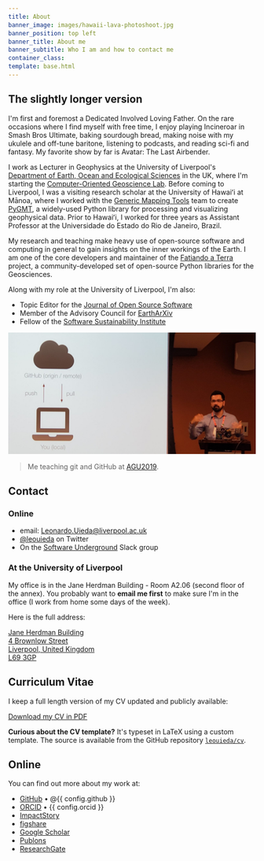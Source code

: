 ```yaml
---
title: About
banner_image: images/hawaii-lava-photoshoot.jpg
banner_position: top left
banner_title: About me
banner_subtitle: Who I am and how to contact me
container_class:
template: base.html
---
```


<div class="container-fluid page-section">
<section class="container narrow-page">

## The slightly longer version

I'm first and foremost a Dedicated Involved Loving Father.
On the rare occasions where I find myself with free time, I enjoy
playing Incineroar in Smash Bros Ultimate,
baking sourdough bread,
making noise with my ukulele and off-tune baritone,
listening to podcasts,
and reading sci-fi and fantasy.
My favorite show by far is Avatar: The Last Airbender.

I work as Lecturer in Geophysics at the University of Liverpool's
[Department of Earth, Ocean and Ecological Sciences][deoes] in the UK,
where I'm starting the [Computer-Oriented Geoscience Lab][compeolab].
Before coming to Liverpool, I was a visiting research scholar at the
University of Hawaiʻi at Mānoa, where I worked with the
[Generic Mapping Tools][gmt] team to create [PyGMT][pygmt], a widely-used
Python library for processing and visualizing geophysical data.
Prior to Hawaiʻi, I worked for three years as Assistant Professor at the
Universidade do Estado do Rio de Janeiro, Brazil.

My research and teaching make heavy use of open-source software and computing
in general to gain insights on the inner workings of the Earth.
I am one of the core developers and maintainer of the
[Fatiando a Terra][fatiando] project, a community-developed set of open-source
Python libraries for the Geosciences.

Along with my role at the University of Liverpool, I'm also:

* Topic Editor for the [Journal of Open Source Software](https://joss.theoj.org/)
* Member of the Advisory Council for [EarthArXiv](https://eartharxiv.org/)
* Fellow of the [Software Sustainability Institute][ssi-fellowship]

![Me teaching git and GitHub at AGU2019](../images/teaching-git-at-agu2019.jpg)
> Me teaching git and GitHub at [AGU2019](https://github.com/agu-ossi/2019-agu-oss).

</section>
</div>
<div class="container-fluid page-section-light page-section-pattern">
<section class="container narrow-page">

## Contact

### Online

<ul class="fa-ul my-4">
  <li><i class="fa-li fa fa-envelope fa-fw" aria-hidden="true"></i>
  email: <a href="mailto:Leonardo.Uieda@liverpool.ac.uk">Leonardo.Uieda@liverpool.ac.uk</a>
  </li>
  <li><i class="fa-li fab fa-twitter fa-fw" aria-hidden="true"></i>
  <a href="https://twitter.com/leouieda">@leouieda</a> on Twitter
  </li>
  <li><i class="fa-li fab fa-slack fa-fw" aria-hidden="true"></i>
  On the <a href="https://softwareunderground.org/">Software Underground</a>
  Slack group
  </li>
</ul>

### At the University of Liverpool

My office is in the Jane Herdman Building - Room A2.06 (second floor of the
annex).
You probably want to **email me first** to make sure I'm in the office (I work
from home some days of the week).

Here is the full address:

<a href="https://goo.gl/maps/6F7Uj5g2hxEEkKor8">
Jane Herdman Building
<br>
4 Brownlow Street
<br>
Liverpool, United Kingdom
<br>
L69 3GP
</a>

</section>
</div>
<div class="container-fluid page-section">
<section class="container narrow-page">

## Curriculum Vitae

I keep a full length version of my CV updated and publicly available:

<a class="btn btn-primary mb-3" href="https://www.leouieda.com/cv/leonardo_uieda_cv.pdf" target="_blank" type="application/pdf" rel="external noopener noreferrer">
<i class="me-1 fa fa-download" aria-hidden="true"></i>
Download my CV in PDF
</a>

<div class="callout">

**Curious about the CV template?** It's typeset in LaTeX using a custom
template. The source is available from the GitHub repository
<a class="nowrap" href="https://github.com/leouieda/cv"><i class="mx-1 fab fa-github" aria-hidden="true"></i><code>leouieda/cv</code></a>.

</div>


<h2 class="mt-5">Online</h2>

You can find out more about my work at:

<ul class="fa-ul">
<li><i class="fa-li fab fa-github" aria-hidden="true"></i>
<a target="_blank" href="https://github.com/{{ config.github }}">GitHub</a>
<span >• @{{ config.github }}</span>
</li>
<li><i class="fa-li ai ai-orcid" aria-hidden="true"></i>
<a target="_blank" href="https://orcid.org/{{ config.orcid }}">ORCID</a>
<span >• {{ config.orcid }}</span>
</li>
<li><i class="fa-li ai ai-impactstory" aria-hidden="true"></i>
<a target="_blank" href="https://profiles.impactstory.org/u/{{ config.orcid }}">ImpactStory</a>
</li>
<li><i class="fa-li ai ai-figshare" aria-hidden="true"></i>
<a target="_blank" href="http://figshare.com/authors/Leonardo%20Uieda/97471">figshare</a>
</li>
<li><i class="fa-li ai ai-google-scholar" aria-hidden="true"></i>
<a target="_blank" href="http://scholar.google.com/citations?user=qfmPrUEAAAAJ">Google Scholar</a>
</li>
<li><i class="fa-li ai ai-publons" aria-hidden="true"></i>
<a target="_blank" href="https://publons.com/a/1328468/">Publons</a>
</li>
<li><i class="fa-li ai ai-researchgate" aria-hidden="true"></i>
<a target="_blank" href="{{ config.researchgate }}">ResearchGate</a>
</li>
</ul>

</section>
</div>


[deoes]: https://www.liverpool.ac.uk/earth-ocean-and-ecological-sciences/
[compeolab]: https://www.compgeolab.org
[gmt]: https://www.generic-mapping-tools.org
[pygmt]: https://www.pygmt.org/
[fatiando]: https://www.fatiando.org
[ssi-fellowship]: https://software.ac.uk/about/fellows/leonardo-uieda
[swung]: https://softwareunderground.org/
